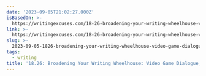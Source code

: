 ```yaml
---
date: '2023-09-05T21:02:27.000Z'
isBasedOn: >-
  https://writingexcuses.com/18-26-broadening-your-writing-wheelhouse-video-game-dialogue-rpg-adventures-more/
link: >-
  https://writingexcuses.com/18-26-broadening-your-writing-wheelhouse-video-game-dialogue-rpg-adventures-more/
slug: >-
  2023-09-05-1826-broadening-your-writing-wheelhouse-video-game-dialogue-rpg-advent
tags:
  - writing
title: '18.26: Broadening Your Writing Wheelhouse: Video Game Dialogue, RPG, Advent'
---
```


